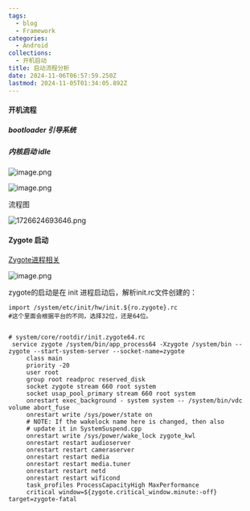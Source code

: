 ```yaml
---
tags:
  - blog
  - Framework
categories:
  - Android
collections:
  - 开机启动
title: 启动流程分析
date: 2024-11-06T06:57:59.250Z
lastmod: 2024-11-05T01:34:05.892Z
---
```

#### 开机流程

##### bootloader 引导系统

##### 内核启动 idle

![image.png](https://picgo.myjojo.fun:666/i/2024/09/18/66ea3774e683c.png)

![image.png](https://picgo.myjojo.fun:666/i/2024/09/18/66ea379e38abe.png)

流程图

![1726624693646.png](https://picgo.myjojo.fun:666/i/2024/09/18/66ea33a9dd269.png)

#### Zygote 启动

[Zygote进程相关](/Zygote%E8%BF%9B%E7%A8%8B%E7%9B%B8%E5%85%B3)

![image.png](https://picgo.myjojo.fun:666/i/2024/09/18/66ea382055e59.png)

zygote的启动是在 init 进程启动后，解析init.rc文件创建的：

```shell
import /system/etc/init/hw/init.${ro.zygote}.rc
#这个里面会根据平台的不同，选择32位，还是64位。
    

# system/core/rootdir/init.zygote64.rc
 service zygote /system/bin/app_process64 -Xzygote /system/bin --zygote --start-system-server --socket-name=zygote
     class main
     priority -20
     user root
     group root readproc reserved_disk
     socket zygote stream 660 root system
     socket usap_pool_primary stream 660 root system
     onrestart exec_background - system system -- /system/bin/vdc volume abort_fuse
     onrestart write /sys/power/state on
     # NOTE: If the wakelock name here is changed, then also
     # update it in SystemSuspend.cpp
     onrestart write /sys/power/wake_lock zygote_kwl
     onrestart restart audioserver
     onrestart restart cameraserver
     onrestart restart media
     onrestart restart media.tuner
     onrestart restart netd
     onrestart restart wificond
     task_profiles ProcessCapacityHigh MaxPerformance
     critical window=${zygote.critical_window.minute:-off} target=zygote-fatal

```

